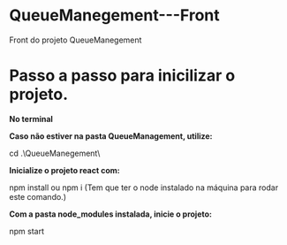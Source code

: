 # QueueManegement---Front
Front do projeto QueueManegement 

# Passo a passo para inicilizar o projeto.

**No terminal**



**Caso não estiver na pasta QueueManagement, utilize:**

cd .\QueueManegement\



**Inicialize o projeto react com:**

npm install ou npm i (Tem que ter o node instalado na máquina para rodar este comando.)



**Com a pasta node_modules instalada, inicie o projeto:**

npm start
